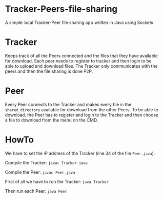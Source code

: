 # Tracker-Peers-file-sharing
A simple local Tracker-Peer file sharing app written in Java using Sockets

# Tracker
Keeps track of all the Peers connected and the files that they have available for download.
Each peer needs to register to tracker and then login to be able to upload and download files.
The Tracker only communicates with the peers and then the file sharing is done P2P.

# Peer
Every Peer connects to the Tracker and makes every file in the `shared_directory` available for download from the other Peers.
To be able to download, the Peer has to register and login to the Tracker and then choose a file to download from the menu on the CMD.

# HowTo
We have to set the IP address of the Tracker (line 34 of the file `Peer.java`).

Compile the Tracker: `javac Tracker.java`

Compile the Peer: `javac Peer.java`

First of all we have to run the Tracker:
`java Tracker`

Then run each Peer:
`java Peer`

